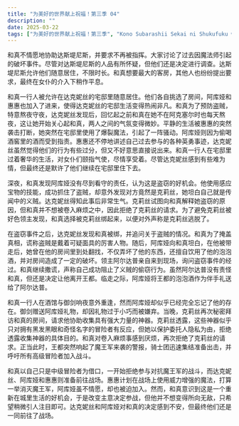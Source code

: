 ```yaml
---
title: "为美好的世界献上祝福！第三季 04"
description: ""
date: 2025-03-22
tags: ["为美好的世界献上祝福！第三季", "Kono Subarashii Sekai ni Shukufuku wo! S3", "202404"]
---
```


和真不情愿地协助达斯堤尼斯，并要求不再被指挥。大家讨论了过去因魔法师引起的破坏事件。尽管对达斯堤尼斯的人品有所怀疑，但他们还是决定进行调查。达斯堤尼斯允许他们随意居住，不限时长。和真想要最大的客房，其他人也纷纷提出要求，最终在女仆的介入下稍作平息。

和真一行人被允许在达克妮丝的宅邸里随意居住。他们各自挑选了房间，阿库娅和惠惠也加入了进来，使得达克妮丝的宅邸生活变得热闹非凡。和真为了预防盗贼，特意熬夜守夜，达克妮丝发现后，回忆起之前和真在她不在阿克塞尔时也每天熬夜，这让她开始关心起和真，两人之间的气氛变得微妙。平静的生活被惠惠的突然袭击打断，她突然在宅邸里使用了爆裂魔法，引起了一阵骚动。阿库娅则因为偷喝酒窖里的酒而受到指责。惠惠还不停地讲述自己过去参与的各种英勇事迹，达克妮丝虽然觉得他们的行为有些过分，但又不好意思直接说出来。和真一行人在宅邸里过着奢华的生活，对女仆们颐指气使，尽情享受着。尽管达克妮丝感到有些难为情，但最终还是默许了他们继续在宅邸里住下去。

深夜，和真发现阿库娅没有尽到看守的责任，认为这是盗窃的好机会。他使用感应宝物的技能，成功抓住了盗贼，却意外发现对方竟然是克莉丝，她坦白自己就是传闻中的义贼。达克妮丝得知此事后非常生气。克莉丝试图向和真解释她盗窃的原因，但和真并不想被卷入麻烦之中，因此拒绝了克莉丝的请求。为了避免克莉丝被好色领主发现，和真选择被克莉丝绑起来，以便对外声称是克莉丝逃脱了。

在盗窃事件之后，达克妮丝发现和真被绑，并追问关于盗贼的情况。和真为了掩盖真相，谎称盗贼是戴着可疑面具的厉害人物。随后，阿库娅向和真坦白，在他被带走后，她曾在他的房间里到处翻找，不仅弄坏了他的东西，还擅自饮用了他的泡泡酒，并对房间造成了一定的破坏。领主阿尔达普亲自来到现场，询问盗窃事件的经过。和真继续撒谎，声称自己成功阻止了义贼的偷窃行为。虽然阿尔达普没有责怪和真，但还是决定让他离开王都。临走之际，阿库娅将王都的泡泡酒作为伴手礼送给了阿尔达普。

和真一行人在酒馆与御剑响夜意外重逢，然而阿库娅却似乎已经完全忘记了他的存在。御剑赠送阿库娅礼物，却因礼物过于小巧而被嫌弃。当晚，克莉丝再次秘密拜访和真的房间，请求他协助收集具有强大力量的神器。克莉丝透露，这些神器似乎只对拥有黑发黑眼和奇怪名字的冒险者有反应，但她以保护委托人隐私为由，拒绝透露收集神器的具体目的。和真对卷入麻烦事感到厌烦，再次拒绝了克莉丝的请求。正当此时，王都突然响起了魔王军来袭的警报，骑士团迅速集结准备出击，并呼吁所有高级冒险者加入战斗。

和真以自己只是中级冒险者为借口，一开始拒绝参与对抗魔王军的战斗，而达克妮丝、阿库娅和惠惠则准备前往战场。惠惠计划在战场上使用威力增强的魔法，打算一举消灭魔王军，阿库娅虽不情愿，却也被迫加入。然而，和真意识到这是一个重新在城里生活的好机会，于是改变主意决定参战，但他并不想变得所向无敌，只希望稍微引人注目即可。达克妮丝和阿库娅对和真的决定感到不安，但最终他们还是一同前往了战场。